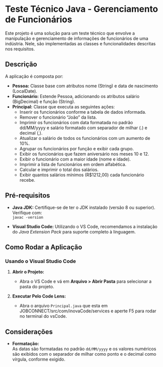 # Teste Técnico Java - Gerenciamento de Funcionários

Este projeto é uma solução para um teste técnico que envolve a manipulação e gerenciamento de informações de funcionários de uma indústria. Nele, são implementadas as classes e funcionalidades descritas nos requisitos.

## Descrição

A aplicação é composta por:

- **Pessoa:** Classe base com atributos nome (String) e data de nascimento (LocalDate).
- **Funcionário:** Estende Pessoa, adicionando os atributos salário (BigDecimal) e função (String).
- **Principal:** Classe que  executa as seguintes ações:
  - Inserir os funcionários conforme a tabela de dados informada.
  - Remover o funcionário “João” da lista.
  - Imprimir os funcionários com data formatada no padrão dd/MM/yyyy e salário formatado com separador de milhar (.) e decimal (,).
  - Atualizar o salário de todos os funcionários com um aumento de 10%.
  - Agrupar os funcionários por função e exibir cada grupo.
  - Exibir os funcionários que fazem aniversário nos meses 10 e 12.
  - Exibir o funcionário com a maior idade (nome e idade).
  - Imprimir a lista de funcionários em ordem alfabética.
  - Calcular e imprimir o total dos salários.
  - Exibir quantos salários mínimos (R$1212,00) cada funcionário recebe.

## Pré-requisitos

- **Java JDK:** Certifique-se de ter o JDK instalado (versão 8 ou superior).  
  Verifique com:  
  `javac -version`

- **Visual Studio Code:** Utilizando o VS Code, recomendamos a instalação do _Java Extension Pack_ para suporte completo à linguagem.



## Como Rodar a Aplicação

### Usando o Visual Studio Code

1. **Abrir o Projeto:**
   - Abra o VS Code e vá em **Arquivo > Abrir Pasta** para selecionar a pasta do projeto.

2. **Executar Pelo Code Lens:**
   - Abra o arquivo `Principal.java` que esta em JOBCONNECT/src/com/inovaCode/services e aperte F5 para rodar no terminal do vsCode.



## Considerações

- **Formatação:**  
  As datas são formatadas no padrão `dd/MM/yyyy` e os valores numéricos são exibidos com o separador de milhar como ponto e o decimal como vírgula, conforme exigido.


